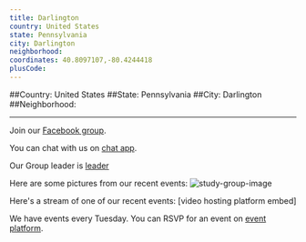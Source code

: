 ```yaml
---
title: Darlington
country: United States
state: Pennsylvania
city: Darlington
neighborhood: 
coordinates: 40.8097107,-80.4244418
plusCode:
---
```


##Country: United States
##State: Pennsylvania
##City: Darlington
##Neighborhood: 
*****
Join our [Facebook group](https://www.facebook.com/groups/free.code.camp.darlington.pa).

You can chat with us on [chat app]().

Our Group leader is [leader]()

Here are some pictures from our recent events:
![study-group-image]()

Here's a stream of one of our recent events:
[video hosting platform embed]

We have events every Tuesday. You can RSVP for an event on [event platform]().
